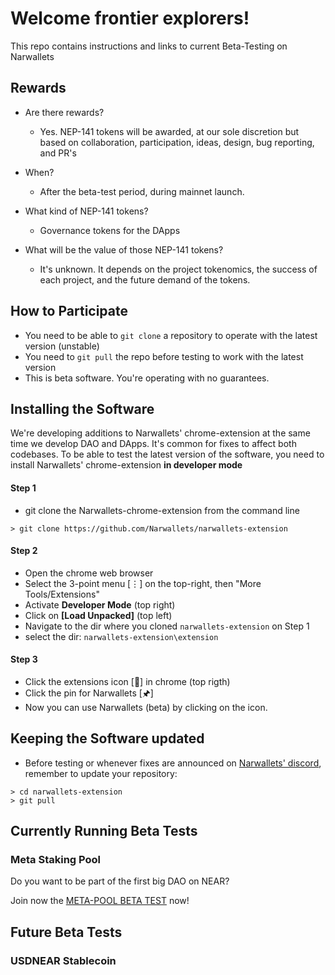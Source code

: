 # Welcome frontier explorers!

This repo contains instructions and links to current Beta-Testing on Narwallets

## Rewards

* Are there rewards?
  * Yes. NEP-141 tokens will be awarded, at our sole discretion but based on collaboration, participation, ideas, design, bug reporting, and PR's
  
* When?
  * After the beta-test period, during mainnet launch.
  
* What kind of NEP-141 tokens? 
  * Governance tokens for the DApps
  
* What will be the value of those NEP-141 tokens? 
  * It's unknown. It depends on the project tokenomics, the success of each project, and the future demand of the tokens.

## How to Participate

* You need to be able to `git clone` a repository to operate with the latest version (unstable)
* You need to `git pull` the repo before testing to work with the latest version
* This is beta software. You're operating with no guarantees. 

## Installing the Software

We're developing additions to Narwallets' chrome-extension at the same time we develop DAO and DApps. It's common for fixes to affect both codebases. 
To be able to test the latest version of the software, you need to install Narwallets' chrome-extension **in developer mode**

#### Step 1

* git clone the Narwallets-chrome-extension from the command line

```
> git clone https://github.com/Narwallets/narwallets-extension
```

#### Step 2

* Open the chrome web browser
* Select the 3-point menu [⋮] on the top-right, then "More Tools/Extensions"
* Activate **Developer Mode** (top right)
* Click on **[Load Unpacked]** (top left)
* Navigate to the dir where you cloned `narwallets-extension` on Step 1
* select the dir: `narwallets-extension\extension`

#### Step 3

* Click the extensions icon [🧩] in chrome (top rigth)
* Click the pin for Narwallets [🖈] 
* Now you can use Narwallets (beta) by clicking on the icon. 

## Keeping the Software updated

* Before testing or whenever fixes are announced on [Narwallets' discord](https://discord.com/invite/tG4XJzRtdQ), remember to update your repository:
```
> cd narwallets-extension
> git pull
```

## Currently Running Beta Tests

### Meta Staking Pool

Do you want to be part of the first big DAO on NEAR?

Join now the [META-POOL BETA TEST](https://github.com/Narwallets/meta-pool/blob/master/docs/beta-test.md) now!

## Future Beta Tests

### USDNEAR Stablecoin


